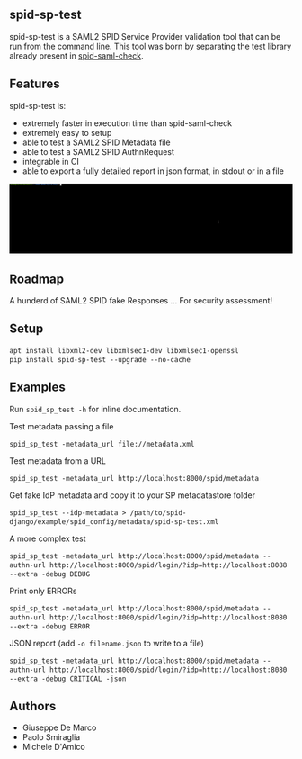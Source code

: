 spid-sp-test
------------
spid-sp-test is a SAML2 SPID Service Provider validation tool that can be run from the command line.
This tool was born by separating the test library already present in [spid-saml-check](https://github.com/italia/spid-saml-check).


Features
--------

spid-sp-test is:

- extremely faster in execution time than spid-saml-check
- extremely easy to setup
- able to test a SAML2 SPID Metadata file
- able to test a SAML2 SPID AuthnRequest
- integrable in CI
- able to export a fully detailed report in json format, in stdout or in a file

![example](gallery/example.gif)


Roadmap
-------

A hunderd of SAML2 SPID fake Responses ... For security assessment!


Setup
-----

````
apt install libxml2-dev libxmlsec1-dev libxmlsec1-openssl
pip install spid-sp-test --upgrade --no-cache
````

Examples
--------

Run `spid_sp_test -h` for inline documentation.

Test metadata passing a file
````
spid_sp_test -metadata_url file://metadata.xml
````

Test metadata from a URL
````
spid_sp_test -metadata_url http://localhost:8000/spid/metadata
````

Get fake IdP metadata and copy it to your SP metadatastore folder
````
spid_sp_test --idp-metadata > /path/to/spid-django/example/spid_config/metadata/spid-sp-test.xml
````

A more complex test
````
spid_sp_test -metadata_url http://localhost:8000/spid/metadata --authn-url http://localhost:8000/spid/login/?idp=http://localhost:8088 --extra -debug DEBUG
````

Print only ERRORs
````
spid_sp_test -metadata_url http://localhost:8000/spid/metadata --authn-url http://localhost:8000/spid/login/?idp=http://localhost:8080 --extra -debug ERROR
````

JSON report (add `-o filename.json` to write to a file)
````
spid_sp_test -metadata_url http://localhost:8000/spid/metadata --authn-url http://localhost:8000/spid/login/?idp=http://localhost:8080 --extra -debug CRITICAL -json
````


Authors
-------

- Giuseppe De Marco
- Paolo Smiraglia
- Michele D'Amico
